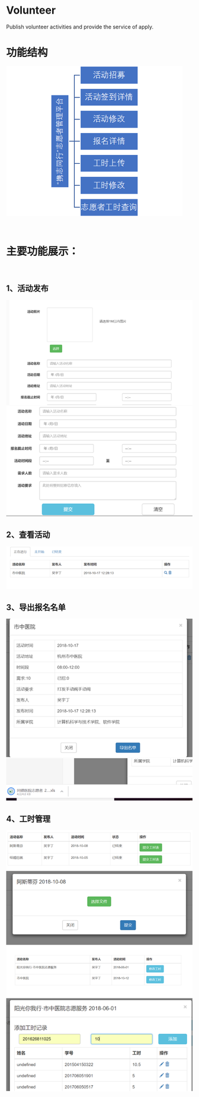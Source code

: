 # Volunteer
Publish volunteer activities and provide the service of apply.
# 功能结构
![image](https://github.com/a2636340559/Volunteer/blob/master/display/functionStructure.png)
 
 <br>
 
 # 主要功能展示：
 <br>
 
 ## 1、活动发布
 ![image](https://github.com/a2636340559/Volunteer/blob/master/display/activityPublish1.png)
 ![image](https://github.com/a2636340559/Volunteer/blob/master/display/activityPublish2.png)
 
 ## 2、查看活动
 ![image](https://github.com/a2636340559/Volunteer/blob/master/display/activityReview.png)
 
 ## 3、导出报名名单
 ![image](https://github.com/a2636340559/Volunteer/blob/master/display/searchActivity.png)
 ![image](https://github.com/a2636340559/Volunteer/blob/master/display/exportList.png)
 
 ## 4、工时管理
 ![image](https://github.com/a2636340559/Volunteer/blob/master/display/manhourUpload.png)
 ![image](https://github.com/a2636340559/Volunteer/blob/master/display/manhourUpload1.png)
 ![image](https://github.com/a2636340559/Volunteer/blob/master/display/alterManhour.png)
 ![image](https://github.com/a2636340559/Volunteer/blob/master/display/alterManhour1.png)
